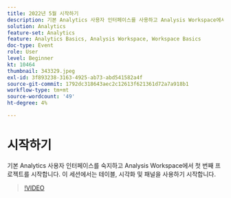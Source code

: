```yaml
---
title: 2022년 5월 시작하기
description: 기본 Analytics 사용자 인터페이스를 사용하고 Analysis Workspace에서 첫 번째 프로젝트를 시작하려면 테이블, 시각화 및 패널을 사용하십시오
solution: Analytics
feature-set: Analytics
feature: Analytics Basics, Analysis Workspace, Workspace Basics
doc-type: Event
role: User
level: Beginner
kt: 10464
thumbnail: 343329.jpeg
exl-id: 3f893238-3163-4925-ab73-abd541582a4f
source-git-commit: 1792dc318643aec2c12613f621361d72a7a918b1
workflow-type: tm+mt
source-wordcount: '49'
ht-degree: 4%

---
```


# 시작하기

기본 Analytics 사용자 인터페이스를 숙지하고 Analysis Workspace에서 첫 번째 프로젝트를 시작합니다. 이 세션에서는 테이블, 시각화 및 패널을 사용하기 시작합니다.

>[!VIDEO](https://video.tv.adobe.com/v/343329/?quality=12&learn=on)
